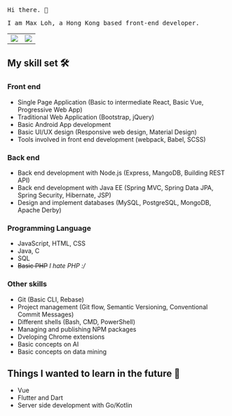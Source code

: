 <samp>Hi there. 👋</samp>

<samp>I am Max Loh, a Hong Kong based front-end developer.</samp>

<table>
  <tr>
    <td>
      <img src ="https://github-readme-stats.vercel.app/api?username=maxloh&count_private=true&show_icons=true&hide_border=true">
    </td>
    <td>
      <img src ="https://github-readme-stats.vercel.app/api/top-langs/?username=maxloh&count_private=true&show_icons=true&hide_border=true&layout=compact">
    </td>
  </tr>
</table>

## My skill set 🛠️

### Front end

- Single Page Application (Basic to intermediate React, Basic Vue, Progressive Web App)
- Traditional Web Application (Bootstrap, jQuery)
- Basic Android App development
- Basic UI/UX design (Responsive web design, Material Design)
- Tools involved in front end development (webpack, Babel, SCSS)

### Back end

- Back end development with Node.js (Express, MangoDB, Building REST API)
- Back end development with Java EE (Spring MVC, Spring Data JPA, Spring Security, Hibernate, JSP)
- Design and implement databases (MySQL, PostgreSQL, MongoDB, Apache Derby)

### Programming Language

- JavaScript, HTML, CSS
- Java, C
- SQL
- ~~Basic PHP~~ *I hate PHP :/*

### Other skills

- Git (Basic CLI, Rebase)
- Project management (Git flow, Semantic Versioning, Conventional Commit Messages)
- Different shells (Bash, CMD, PowerShell)
- Managing and publishing NPM packages
- Dveloping Chrome extensions
- Basic concepts on AI
- Basic concepts on data mining

## Things I wanted to learn in the future 🤩

- Vue
- Flutter and Dart
- Server side development with Go/Kotlin
